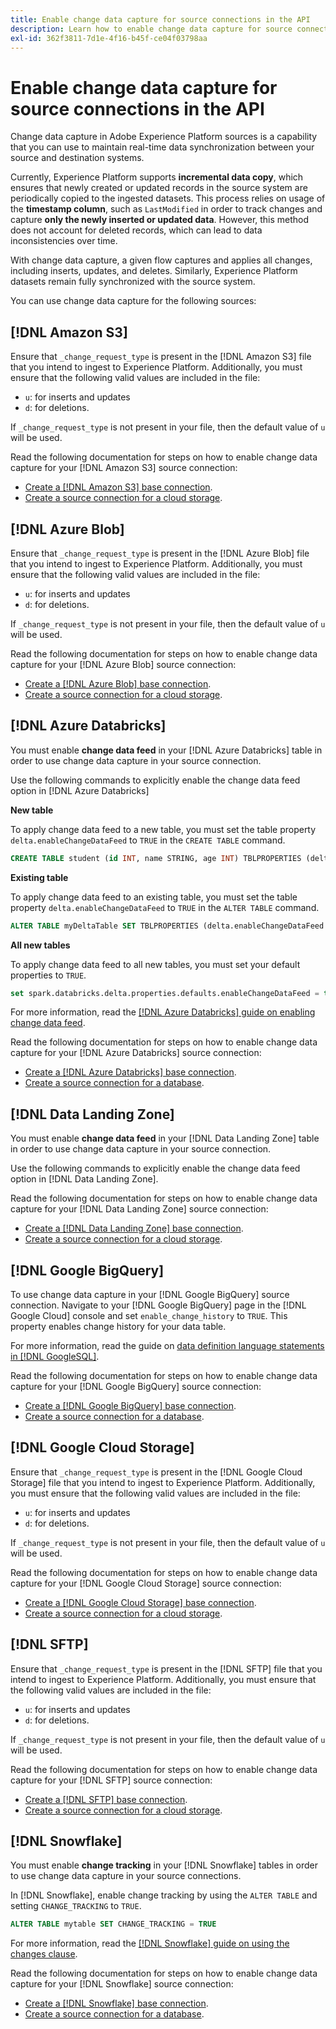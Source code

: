 ```yaml
---
title: Enable change data capture for source connections in the API
description: Learn how to enable change data capture for source connections in the API
exl-id: 362f3811-7d1e-4f16-b45f-ce04f03798aa
---
```

# Enable change data capture for source connections in the API

Change data capture in Adobe Experience Platform sources is a capability that you can use to maintain real-time data synchronization between your source and destination systems.

Currently, Experience Platform supports **incremental data copy**, which ensures that newly created or updated records in the source system are periodically copied to the ingested datasets. This process relies on usage of the **timestamp column**, such as `LastModified` in order to track changes and capture **only the newly inserted or updated data**. However, this method does not account for deleted records, which can lead to data inconsistencies over time.

With change data capture, a given flow captures and applies all changes, including inserts, updates, and deletes. Similarly, Experience Platform datasets remain fully synchronized with the source system.

You can use change data capture for the following sources:

<!-- TODO: PLAT-240919 Add Model-Based Schema CDC Integration Section
Requirements for update:

1. ADD NEW SECTION with heading "## Using CDC with model-based schemas"

2. ADD OVERVIEW PARAGRAPH:
"Change data capture works seamlessly with model-based schemas to maintain data synchronization between source systems and Experience Platform datasets. Model-based schemas enable support for multiple data models beyond standard XDM, including Campaign Orchestration, Data Distiller, and B2B use cases."

3. ADD REQUIREMENTS SUBSECTION with heading "### Model-based schema requirements"
Content: "When using CDC with model-based schemas, ensure your schema includes the following required fields:
- **Primary key**: Uniquely identifies each record
- **Version descriptor**: Tracks schema version changes  
- **Timestamp descriptor**: Required only for time-series schemas to track when events occurred"

4. ADD CONTROL COLUMN BEHAVIOR SUBSECTION with heading "### Control column handling"
Content: "Model-based schemas use the `_change_request_type` control column for CDC operations:
- The column contains values `u` (upsert) or `d` (delete) 
- This control column is read during ingestion time only
- The `_change_request_type` column is NOT stored in the target XDM schema
- The column is NOT mapped to any XDM fields in model-based schemas
- If the column is missing from source data, the default value `u` (upsert) is applied"

5. ADD RELATIONSHIPS SUBSECTION with heading "### Schema relationships"
Content: "Model-based schemas support relationships between schemas through primary and foreign key mappings, enabling normalized data structures across multiple related datasets."

6. ADD DATASET REQUIREMENTS SUBSECTION with heading "### Target dataset requirements"
Content: "When configuring CDC with model-based schemas:
- The target dataset must be based on a model-based schema
- Verify that all required fields (primary key, version descriptor) are present in your schema
- Ensure proper field mappings from source to target schema"

7. ADD CROSS-REFERENCE: "For comprehensive information on creating and configuring model-based schemas, see [Model-Based Schema overview](../../../xdm/schema/model-based.md)."

8. ADD AVAILABILITY NOTE: "Model-based schemas are available with appropriate Experience Platform entitlements."

9. FORMATTING REQUIREMENTS:
- Use sentence case for all headings
- Apply imperative voice for instructional content
- Follow Adobe Style Guide v3 principles
- Maintain consistent terminology: "model-based schemas" (not "Model-Based Schemas")
- Use "dataset" not "data set"

10. POSITION: Insert this entire section immediately after line 14, before the first source-specific section (## [!DNL Amazon S3])
-->

## [!DNL Amazon S3]

Ensure that `_change_request_type` is present in the [!DNL Amazon S3] file that you intend to ingest to Experience Platform. Additionally, you must ensure that the following valid values are included in the file:

* `u`: for inserts and updates
* `d`: for deletions.

If `_change_request_type` is not present in your file, then the default value of `u` will be used.

Read the following documentation for steps on how to enable change data capture for your [!DNL Amazon S3] source connection:

* [Create a [!DNL Amazon S3] base connection](../api/create/cloud-storage/s3.md).
* [Create a source connection for a cloud storage](../api/collect/cloud-storage.md#create-a-source-connection).

## [!DNL Azure Blob]

Ensure that `_change_request_type` is present in the [!DNL Azure Blob] file that you intend to ingest to Experience Platform. Additionally, you must ensure that the following valid values are included in the file:

* `u`: for inserts and updates
* `d`: for deletions.

If `_change_request_type` is not present in your file, then the default value of `u` will be used.

Read the following documentation for steps on how to enable change data capture for your [!DNL Azure Blob] source connection:

* [Create a [!DNL Azure Blob] base connection](../api/create/cloud-storage/blob.md).
* [Create a source connection for a cloud storage](../api/collect/cloud-storage.md#create-a-source-connection).

## [!DNL Azure Databricks]

You must enable **change data feed** in your [!DNL Azure Databricks] table in order to use change data capture in your source connection.

Use the following commands to explicitly enable the change data feed option in [!DNL Azure Databricks]

**New table**

To apply change data feed to a new table, you must set the table property `delta.enableChangeDataFeed` to `TRUE` in the  `CREATE TABLE` command.

```sql
CREATE TABLE student (id INT, name STRING, age INT) TBLPROPERTIES (delta.enableChangeDataFeed = true)
```

**Existing table**

To apply change data feed to an existing table, you must set the table property `delta.enableChangeDataFeed` to `TRUE` in the  `ALTER TABLE` command.

```sql
ALTER TABLE myDeltaTable SET TBLPROPERTIES (delta.enableChangeDataFeed = true)
```

**All new tables**

To apply change data feed to all new tables, you must set your default properties to `TRUE`.

```sql
set spark.databricks.delta.properties.defaults.enableChangeDataFeed = true;
```

For more information, read the [[!DNL Azure Databricks] guide on enabling change data feed](https://docs.databricks.com/aws/en/delta/delta-change-data-feed#enable-change-data-feed).

Read the following documentation for steps on how to enable change data capture for your [!DNL Azure Databricks] source connection:

* [Create a [!DNL Azure Databricks] base connection](../api/create/databases/databricks.md).
* [Create a source connection for a database](../api/collect/database-nosql.md#create-a-source-connection).

## [!DNL Data Landing Zone]

You must enable **change data feed** in your [!DNL Data Landing Zone] table in order to use change data capture in your source connection.

Use the following commands to explicitly enable the change data feed option in [!DNL Data Landing Zone].

Read the following documentation for steps on how to enable change data capture for your [!DNL Data Landing Zone] source connection:

* [Create a [!DNL Data Landing Zone] base connection](../api/create/cloud-storage/data-landing-zone.md).
* [Create a source connection for a cloud storage](../api/collect/cloud-storage.md#create-a-source-connection).

## [!DNL Google BigQuery]

To use change data capture in your [!DNL Google BigQuery] source connection. Navigate to your [!DNL Google BigQuery] page in the [!DNL Google Cloud] console and set `enable_change_history` to `TRUE`. This property enables change history for your data table.

For more information, read the guide on [data definition language statements in [!DNL GoogleSQL]](https://cloud.google.com/bigquery/docs/reference/standard-sql/data-definition-language#table_option_list).

Read the following documentation for steps on how to enable change data capture for your [!DNL Google BigQuery] source connection:

* [Create a [!DNL Google BigQuery] base connection](../api/create/databases/bigquery.md).
* [Create a source connection for a database](../api/collect/database-nosql.md#create-a-source-connection).

## [!DNL Google Cloud Storage]

Ensure that `_change_request_type` is present in the [!DNL Google Cloud Storage] file that you intend to ingest to Experience Platform. Additionally, you must ensure that the following valid values are included in the file:

* `u`: for inserts and updates
* `d`: for deletions.

If `_change_request_type` is not present in your file, then the default value of `u` will be used.

Read the following documentation for steps on how to enable change data capture for your [!DNL Google Cloud Storage] source connection:

* [Create a [!DNL Google Cloud Storage] base connection](../api/create/cloud-storage/google.md).
* [Create a source connection for a cloud storage](../api/collect/cloud-storage.md#create-a-source-connection).


## [!DNL SFTP]

Ensure that `_change_request_type` is present in the [!DNL SFTP] file that you intend to ingest to Experience Platform. Additionally, you must ensure that the following valid values are included in the file:

* `u`: for inserts and updates
* `d`: for deletions.

If `_change_request_type` is not present in your file, then the default value of `u` will be used.

Read the following documentation for steps on how to enable change data capture for your [!DNL SFTP] source connection:

* [Create a [!DNL SFTP] base connection](../api/create/cloud-storage/sftp.md).
* [Create a source connection for a cloud storage](../api/collect/cloud-storage.md#create-a-source-connection).


## [!DNL Snowflake]

You must enable **change tracking** in your [!DNL Snowflake] tables in order to use change data capture in your source connections.

In [!DNL Snowflake], enable change tracking by using the `ALTER TABLE` and setting `CHANGE_TRACKING` to `TRUE`.

```sql
ALTER TABLE mytable SET CHANGE_TRACKING = TRUE
```

For more information, read the [[!DNL Snowflake] guide on using the changes clause](https://docs.snowflake.com/en/sql-reference/constructs/changes#usage-notes).

Read the following documentation for steps on how to enable change data capture for your [!DNL Snowflake] source connection:

* [Create a [!DNL Snowflake] base connection](../api/create/databases/snowflake.md).
* [Create a source connection for a database](../api/collect/database-nosql.md#create-a-source-connection).
